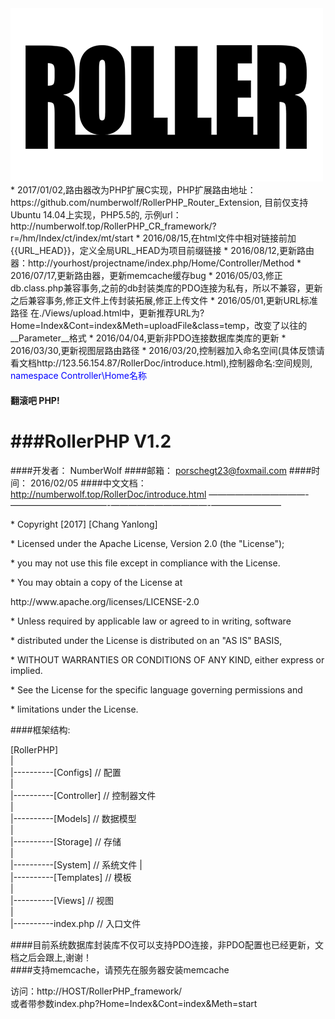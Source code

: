 <img src="Storage/RollerPHP_small.png" />     
* 2017/01/02,路由器改为PHP扩展C实现，PHP扩展路由地址：https://github.com/numberwolf/RollerPHP_Router_Extension, 目前仅支持Ubuntu 14.04上实现，PHP5.5的, 示例url：http://numberwolf.top/RollerPHP_CR_framework/?r=/hm/Index/ct/index/mt/start
* 2016/08/15,在html文件中相对链接前加{{URL_HEAD}}，定义全局URL_HEAD为项目前缀链接
* 2016/08/12,更新路由器：http://yourhost/projectname/index.php/Home/Controller/Method
* 2016/07/17,更新路由器，更新memcache缓存bug
* 2016/05/03,修正db.class.php兼容事务,之前的db封装类库的PDO连接为私有，所以不兼容，更新之后兼容事务,修正文件上传封装拓展,修正上传文件
* 2016/05/01,更新URL标准路径 在./Views/upload.html中，更新推荐URL为?Home=Index&Cont=index&Meth=uploadFile&class=temp，改变了以往的__Parameter__格式
* 2016/04/04,更新非PDO连接数据库类库的更新
* 2016/03/30,更新视图层路由路径                 
* 2016/03/20,控制器加入命名空间(具体反馈请看文档http://123.56.154.87/RollerDoc/introduce.html),控制器命名:空间规则, <font color="blue">namespace Controller\Home名称</font> 
	  
#### 翻滚吧 PHP!      
###RollerPHP V1.2
======================================================================   
####开发者：	NumberWolf
####邮箱：		porschegt23@foxmail.com
####时间：		2016/02/05
####中文文档：	http://numberwolf.top/RollerDoc/introduce.html
———————————-———————————-———————————-————————
      
 <p>* Copyright [2017] [Chang Yanlong]</p>

 <p>* Licensed under the Apache License, Version 2.0 (the "License");</p>
 <p>* you may not use this file except in compliance with the License.</p>
 <p>* You may obtain a copy of the License at</p>

 <p>   http://www.apache.org/licenses/LICENSE-2.0</p>

 <p>* Unless required by applicable law or agreed to in writing, software</p>
 <p>* distributed under the License is distributed on an "AS IS" BASIS,</p>
 <p>* WITHOUT WARRANTIES OR CONDITIONS OF ANY KIND, either express or implied.</p>
 <p>* See the License for the specific language governing permissions and</p>
 <p>* limitations under the License.</p>


####框架结构:  

[RollerPHP]   
|     
|----------[Configs]                         // 配置        
|     
|----------[Controller]                      // 控制器文件     
|     
|----------[Models]				  	 		 // 数据模型   
|          
|----------[Storage]						 // 存储       
|     
|----------[System]              			 // 系统文件
|     
|----------[Templates] 						 // 模板    
|    
|----------[Views]							 // 视图     
|     
|----------index.php 						 // 入口文件     


####目前系统数据库封装库不仅可以支持PDO连接，非PDO配置也已经更新，文档之后会跟上,谢谢！    
####支持memcache，请预先在服务器安装memcache     

访问：http://HOST/RollerPHP_framework/        
或者带参数index.php?Home=Index&Cont=index&Meth=start
